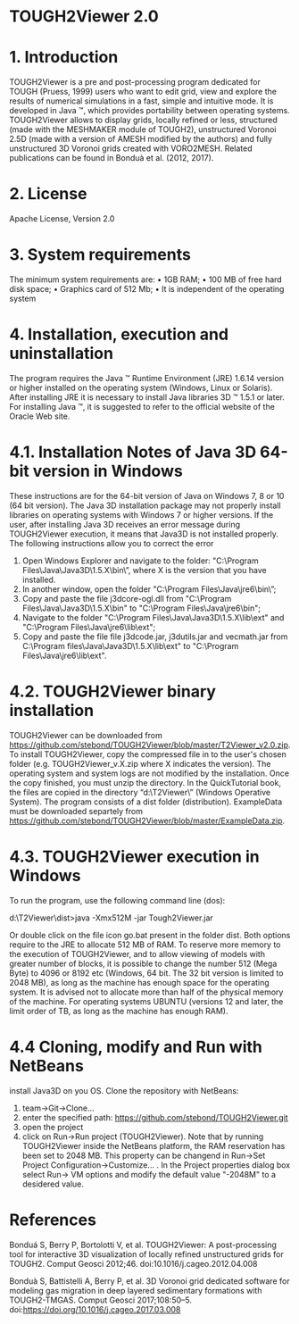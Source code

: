 # TOUGH2Viewer 2.0

# 1. Introduction
TOUGH2Viewer is a pre and post-processing program dedicated for TOUGH (Pruess, 1999) users who want to edit grid, view and explore the results of numerical simulations in a fast, simple and intuitive mode. It is developed in Java ™, which provides portability between operating systems.
TOUGH2Viewer allows to display grids, locally refined or less, structured (made with the MESHMAKER module of TOUGH2), unstructured Voronoi 2.5D (made with a version of AMESH modified by the authors) and fully unstructured 3D Voronoi grids created with VORO2MESH.
Related publications can be found in Bonduà et al. (2012, 2017).

# 2. License
Apache License, Version 2.0 

# 3. System requirements
The minimum system requirements are:
•	1GB RAM;
•	100 MB of free hard disk space;
•	Graphics card of 512 Mb; 
•	It is independent of the operating system

# 4. Installation, execution and uninstallation
The program requires the Java ™ Runtime Environment (JRE) 1.6.14 version or higher installed on the operating system (Windows, Linux or Solaris). After installing JRE it is necessary to install Java libraries 3D ™ 1.5.1 or later. For installing Java ™, it is suggested to refer to the official website of the Oracle Web site.

# 4.1. Installation Notes of Java 3D 64-bit version in Windows
These instructions are for the 64-bit version of Java on Windows 7, 8 or 10 (64 bit version).
The Java 3D installation package may not properly install libraries on operating systems with Windows 7 or higher versions. If the user, after installing Java 3D receives an error message during TOUGH2Viewer execution, it means that Java3D is not installed properly.
The following instructions allow you to correct the error
1.	Open Windows Explorer and navigate to the folder:
"C:\Program Files\Java\Java3D\1.5.X\bin\”, where X is the version that you have installed.
2.	In another window, open the folder "C:\Program Files\Java\jre6\bin\”;
3.	Copy and paste the file j3dcore-ogl.dll from "C:\Program Files\Java\Java3D\1.5.X\bin\" to "C:\Program Files\Java\jre6\bin\";
4.	Navigate to the folder "C:\Program Files\Java\Java3D\1.5.X\lib\ext" and "C:\Program Files\Java\jre6\lib\ext";
5.	Copy and paste the file file j3dcode.jar, j3dutils.jar and vecmath.jar from C:\Program files\Java\Java3D\1.5.X\lib\ext" to "C:\Program Files\Java\jre6\lib\ext".
# 4.2. TOUGH2Viewer binary installation
TOUGH2Viewer can be downloaded from https://github.com/stebond/TOUGH2Viewer/blob/master/T2Viewer_v2.0.zip.
To install TOUGH2Viewer, copy the compressed file in to the user's chosen folder (e.g. TOUGH2Viewer_v.X.zip where X indicates the version).
The operating system and system logs are not modified by the installation.
Once the copy finished, you must unzip the directory. In the QuickTutorial book, the files are copied in the directory “d:\T2Viewer\” (Windows Operative System).
The program consists of a dist folder (distribution). ExampleData must be downloaded separtely from https://github.com/stebond/TOUGH2Viewer/blob/master/ExampleData.zip.
# 4.3. TOUGH2Viewer execution in Windows
To run the program, use the following command line (dos):

d:\T2Viewer\dist\>java -Xmx512M -jar Tough2Viewer.jar

Or double click on the file icon go.bat present in the folder dist.
Both options require to the JRE to allocate 512 MB of RAM.
To reserve more memory to the execution of TOUGH2Viewer, and to allow viewing of models with greater number of blocks, it is possible to change the number 512 (Mega Byte) to 4096 or 8192 etc (Windows, 64 bit. The 32 bit version is limited to 2048 MB), as long as the machine has enough space for the operating system. It is advised not to allocate more than half of the physical memory of the machine. For operating systems UBUNTU (versions 12 and later, the limit order of TB, as long as the machine has enough RAM).
# 4.4 Cloning, modify and Run with NetBeans
install Java3D on you OS. Clone the repository with NetBeans:
1. team->Git->Clone...
2. enter the specified path: https://github.com/stebond/TOUGH2Viewer.git
3. open the project
4. click on Run->Run project (TOUGH2Viewer). Note that by running TOUGH2Viewer inside the NetBeans platform, the RAM reservation has been set to 2048 MB. This property can be changend in Run->Set Project Configuration->Customize... . In the Project properties dialog box select Run-> VM options and modify the default value "-2048M" to a desidered value.

# References
Bonduá S, Berry P, Bortolotti V, et al. TOUGH2Viewer: A post-processing tool for interactive 3D visualization of locally refined unstructured grids for TOUGH2. Comput Geosci 2012;46. doi:10.1016/j.cageo.2012.04.008

Bonduà S, Battistelli A, Berry P, et al. 3D Voronoi grid dedicated software for modeling gas migration in deep layered sedimentary formations with TOUGH2-TMGAS. Comput Geosci 2017;108:50–5. doi:https://doi.org/10.1016/j.cageo.2017.03.008





